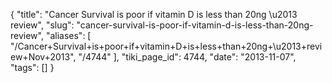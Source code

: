 {
    "title": "Cancer Survival is poor if vitamin D is less than 20ng \u2013 review",
    "slug": "cancer-survival-is-poor-if-vitamin-d-is-less-than-20ng-review",
    "aliases": [
        "/Cancer+Survival+is+poor+if+vitamin+D+is+less+than+20ng+\u2013+review+Nov+2013",
        "/4744"
    ],
    "tiki_page_id": 4744,
    "date": "2013-11-07",
    "tags": []
}